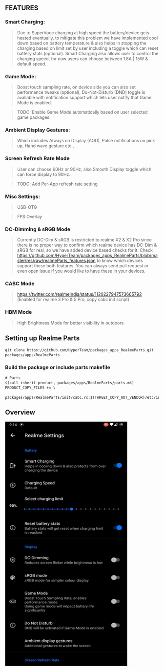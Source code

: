 ## FEATURES 
### Smart Charging: 

> Due to SuperVooc charging at high speed the battery/device gets heated eventually, to mitigate this problem we have implemented cool down based on battery temperature & also helps in stopping the charging based on limit set by user including a toggle which can reset battery stats (optional). Smart Charging also allows user to control the charging speed, for now users can choose between 1.8A | 15W & default speed.
### Game Mode: 
>Boost touch sampling rate, on device side you can also set performance tweaks (optional), Do-Not-Disturb (DND) toggle is avaliable with notification support which lets user notify that Game Mode is enabled.

>TODO: Enable Game Mode automatically based on user selected game packages.
### Ambient Display Gestures:
>Which includes Always on Display (AOD), Pulse notifications on pick up, Hand wave gesture etc.,
### Screen Refresh Rate Mode
>User can choose 60Hz or 90Hz, also Smooth Display toggle which can force display to 90Hz.

>TODO: Add Per-App refresh rate setting
### Misc Settings:
>USB-OTG

> FPS Overlay
### DC-Dimming & sRGB Mode
>Currently DC-Dim & sRGB is restricted to realme X2 & X2 Pro since there is no proper way to confirm which realme device has DC-Dim & sRGB for real, so we have added device based checks for it. Check https://github.com/HyperTeam/packages_apps_RealmeParts/blob/master/res/raw/realmeParts_features.json
to know which devices support these both features. You can always send pull request or even open issue if you would like to have these in your devices.  

### CABC Mode
>https://twitter.com/realmeIndia/status/1120227947573665792 (Enabled for realme 3 Pro & 5 Pro, copy cabc init script)

### HBM Mode
>High Brightness Mode for better visibility in outdoors

## Setting up Realme Parts

    git clone https://github.com/HyperTeam/packages_apps_RealmeParts.git packages/apps/RealmeParts
### Build the package or include parts makefile
```
# Parts
$(call inherit-product, packages/apps/RealmeParts/parts.mk)
PRODUCT_COPY_FILES += \
    packages/apps/RealmeParts/init/cabc.rc:$(TARGET_COPY_OUT_VENDOR)/etc/init/cabc.rc
```
## Overview
<img align="left" width="400" height="800" src="/RealmeParts.gif">
